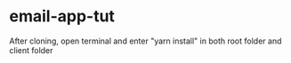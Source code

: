 # email-app-tut
After cloning, open terminal and enter "yarn install" in both root folder and client folder
